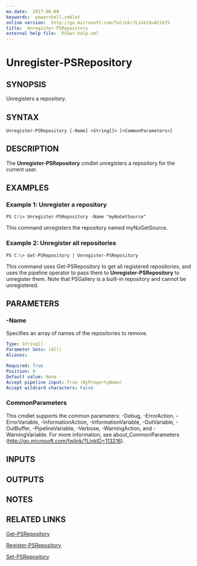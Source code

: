 ```yaml
---
ms.date:  2017-06-09
keywords:  powershell,cmdlet
online version:  http://go.microsoft.com/fwlink/?LinkId=821675
title:  Unregister-PSRepository
external help file:  PSGet-help.xml
---
```


# Unregister-PSRepository

## SYNOPSIS
Unregisters a repository.

## SYNTAX

```
Unregister-PSRepository [-Name] <String[]> [<CommonParameters>]
```

## DESCRIPTION
The **Unregister-PSRepository** cmdlet unregisters a repository for the current user.

## EXAMPLES

### Example 1: Unregister a repository
```
PS C:\> Unregister-PSRepository -Name "myNuGetSource"
```

This command unregisters the repository named myNuGetSource.

### Example 2: Unregister all repositories
```
PS C:\> Get-PSRepository | Unregister-PSRepository
```

This command uses Get-PSRepository to get all registered repositories, and uses the pipeline operator to pass them to **Unregister-PSRepository** to unregister them.
Note that PSGallery is a built-in repository and cannot be unregistered.

## PARAMETERS

### -Name
Specifies an array of names of the repositories to remove.

```yaml
Type: String[]
Parameter Sets: (All)
Aliases: 

Required: True
Position: 0
Default value: None
Accept pipeline input: True (ByPropertyName)
Accept wildcard characters: False
```

### CommonParameters
This cmdlet supports the common parameters: -Debug, -ErrorAction, -ErrorVariable, -InformationAction, -InformationVariable, -OutVariable, -OutBuffer, -PipelineVariable, -Verbose, -WarningAction, and -WarningVariable. For more information, see about_CommonParameters (http://go.microsoft.com/fwlink/?LinkID=113216).

## INPUTS

## OUTPUTS

## NOTES

## RELATED LINKS

[Get-PSRepository](Get-PSRepository.md)

[Register-PSRepository](Register-PSRepository.md)

[Set-PSRepository](Set-PSRepository.md)

